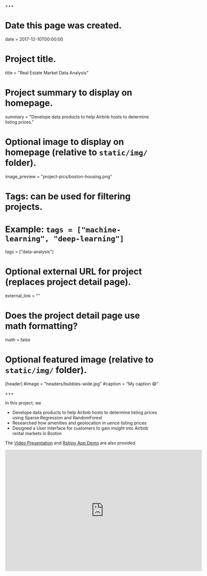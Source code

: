 +++
# Date this page was created.
date = 2017-12-10T00:00:00

# Project title.
title = "Real Estate Market Data Analysis"

# Project summary to display on homepage.
summary = "Develope data products to help Airbnb hosts to determine listing prices."

# Optional image to display on homepage (relative to `static/img/` folder).
image_preview = "project-pics/boston-housing.png"

# Tags: can be used for filtering projects.
# Example: `tags = ["machine-learning", "deep-learning"]`
tags = ["data-analysis"]

# Optional external URL for project (replaces project detail page).
external_link = ""

# Does the project detail page use math formatting?
math = false

# Optional featured image (relative to `static/img/` folder).
[header]
#image = "headers/bubbles-wide.jpg"
#caption = "My caption :smile:"

+++


In this project, we

* Develope data products to help Airbnb hosts to determine listing prices using Sparse Regression and RandomForest 
* Researched how amenities and geolocation in uence listing prices
* Designed a User Interface for customers to gain insight into Airbnb rental markets in Boston 

The [Video Presentation](https://mediaspace.illinois.edu/media/t/1_3yvpnzqn) and [Rshiny App Demo](https://yutongdai.shinyapps.io/shinyapp/) are also provided. 

<iframe id="kmsembed-1_3yvpnzqn" width="640" height="394" src="https://mediaspace.illinois.edu/embed/secure/iframe/entryId/1_3yvpnzqn/uiConfId/26883701" class="kmsembed" allowfullscreen webkitallowfullscreen mozAllowFullScreen allow="autoplay *; fullscreen *; encrypted-media *" frameborder="0" title="Kaltura Player"></iframe>